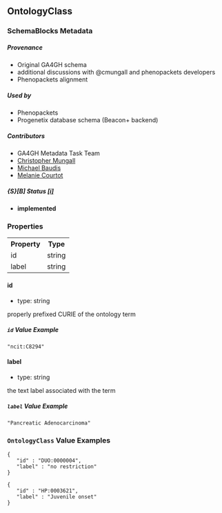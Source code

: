 ## OntologyClass

### SchemaBlocks Metadata

##### Provenance  

* Original GA4GH schema  
* additional discussions with @cmungall and phenopackets developers  
* Phenopackets alignment  

##### Used by  

* Phenopackets  
* Progenetix database schema (Beacon+ backend)  

##### Contributors  

* GA4GH Metadata Task Team  
* [Christopher Mungall](https://orcid.org/0000-0002-6601-2165)  
* [Michael Baudis](https://orcid.org/0000-0002-9903-4248)  
* [Melanie Courtot](https://orcid.org/0000-0002-9551-6370)  

##### {S}[B] Status  [[i]](https://schemablocks.org/about/sb-status-levels.html)

* __implemented__  

<!--more-->

### Properties

<table>
  <tr>
    <th>Property</th>
    <th>Type</th>
  </tr>
  <tr>
    <td>id</td>
    <td>string</td>
  </tr>
  <tr>
    <td>label</td>
    <td>string</td>
  </tr>

</table>

    
#### id

* type: string

properly prefixed CURIE of the ontology term

##### `id` Value Example  

```
"ncit:C8294"
```
    
#### label

* type: string

the text label associated with the term

##### `label` Value Example  

```
"Pancreatic Adenocarcinoma"
```

### `OntologyClass` Value Examples  

```
{
   "id" : "DUO:0000004",
   "label" : "no restriction"
}
```
```
{
   "id" : "HP:0003621",
   "label" : "Juvenile onset"
}
```

